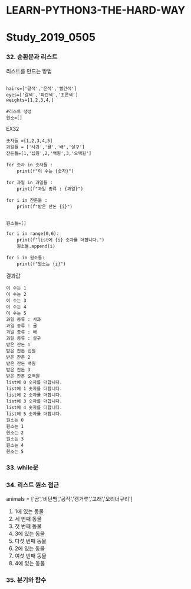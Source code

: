 # LEARN-PYTHON3-THE-HARD-WAY

# Study_2019_0505

### 32. 순환문과 리스트
리스트를 만드는 방법
```

hairs=['갈색','은색','빨간색']
eyes=['갈색','파란색','초론색']
weights=[1,2,3,4,]

#리스트 생성
원소=[]
```
EX32
```
숫자들 =[1,2,3,4,5]
과일들 = ['사과','귤','배','살구']
잔돈들=[1,'십원',2,'백원',3,'오백원']

for 숫자 in 숫자들 :
    print(f"이 수는 {숫자}")

for 과일 in 과일들 :
    print(f"과일 종류 : {과일}")

for i in 잔돈들 :
    print(f"받은 잔돈 {i}")


원소들=[]

for i in range(0,6):
    print(f"list에 {i} 숫자를 더합니다.")
    원소들.append(i)

for i in 원소들:
    print(f"원소는 {i}")
```

결과값
```
이 수는 1
이 수는 2
이 수는 3
이 수는 4
이 수는 5
과일 종류 : 사과
과일 종류 : 귤
과일 종류 : 배
과일 종류 : 살구
받은 잔돈 1
받은 잔돈 십원
받은 잔돈 2
받은 잔돈 백원
받은 잔돈 3
받은 잔돈 오백원
list에 0 숫자를 더합니다.
list에 1 숫자를 더합니다.
list에 2 숫자를 더합니다.
list에 3 숫자를 더합니다.
list에 4 숫자를 더합니다.
list에 5 숫자를 더합니다.
원소는 0
원소는 1
원소는 2
원소는 3
원소는 4
원소는 5
```

### 33. while문

### 34. 리스트 원소 접근
animals = ['곰','비단뱀','공작','캥거루','고래','오리너구리']

1. 1에 있는 동물
2. 세 번째 동물
3. 첫 번째 동물
4. 3에 있는 동물
5. 다섯 번째 동물
6. 2에 있는 동물
7. 여섯 번째 동물
8. 4에 있는 동물
### 35. 분기와 함수
